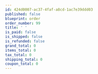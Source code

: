 ```yaml
---
id: 424d0007-ac37-4faf-a8cd-1ac7e39ddd03
published: false
blueprint: order
order_number: 99
title: ' '
is_paid: false
is_shipped: false
is_refunded: false
grand_total: 0
items_total: 0
tax_total: 0
shipping_total: 0
coupon_total: 0
---
```

